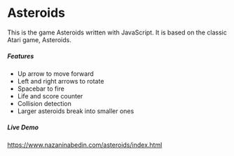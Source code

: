 # Asteroids
This is the game Asteroids written with JavaScript.
It is based on the classic Atari game, Asteroids. 

##### Features
- Up arrow to move forward
- Left and right arrows to rotate
- Spacebar to fire
- Life and score counter
- Collision detection
- Larger asteroids break into smaller ones

##### Live Demo
https://www.nazaninabedin.com/asteroids/index.html
